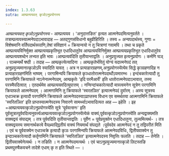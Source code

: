 ```yaml
---
index: 1.3.63
sutra: आम्प्रत्ययवत् कृञोऽनुप्रयोगस्य

---
```

_आम्प्रत्ययवत् कृञोऽनुप्रयोगस्य_ - आम्प्रत्ययव । 'अनुदात्तङित' इत्यत आत्मनेपदमित्यनुवर्तते । तत्राम्प्रत्ययस्यात्मनेपदाऽभावादाह —  अतद्गुणसंविधानो बहुव्रीहिरिति । तस्य = अन्यपदार्थस्य, गुणाः = विशेषमानि वर्तिपदार्थरूपाणि,तेषां संविज्ञानं = क्रियान्वयो न तु चित्राणां गवामपि । तथा च प्रकृते आम्प्रत्ययविनिर्मुक्त आम्प्रत्ययप्रकृतिभूत एधादिधातुरेव आम्प्रत्ययविनिर्मुक्त आम्प्रत्ययप्रकृतिभूत एधादिधातुरेव आम्प्रत्ययशब्देन लभ्यत इति भावः ।आम्प्रत्यव॑दिति तृतीयान्ताद्वतिः । अनुप्रयुज्यत इत्यनुप्रयोगः । कर्मणि घञ् । पञ्चम्यर्थे षष्ठी । तदाह — आम्प्रकृत्येत्यादिना । आम्प्रकृतेर्भवितुं योग्यं यदात्मनेपदं तत् अनुप्रयुज्यमानात्कृञोऽपि स्यादिति यावत् । अत्र न प्रत्याहारग्रहणम्,अनुप्रयोगस्ये॑त्येव सिद्धे कृञ्ग्रहणादिह न प्रत्याहारग्रहण॑मिति भाष्यम् । परगामिन्यपि क्रियाफले कृञ्धातोरात्मनेपदार्थोऽयमारम्भः । इन्दंचकारेत्यादौ तु परगामिनि क्रियाफले नाऽनेनात्मनेपदम्, आम्प्रकृतेः 'इदि परमैआर्ये' इति धातोरात्मनेपदाऽभावात्, तस्य परस्मैपदित्वात् । एतदर्थमेव आम्प्रत्ययवदित्युपात्तम् । नन्विन्दांचकारेत्यादौ मास्त्वमनेन सूत्रेण परगामिनि क्रियाफले आत्मनेपदम् । आत्मगामिनि तु क्रियाफले 'स्वरतञित' इत्यात्मनेपदं दुर्वारम् । अस्य सूत्रस्य एधाञ्चक्र इत्यादौ परगामिनि क्रियाफले आत्मनेपदस्याऽप्राप्तस्य विधान एव समर्थतया आत्मगामिनि क्रियाफले 'स्वरितञित' इति प्राप्तस्यात्मनेपदस्य निवारणे सामर्थ्याऽभावादित्यत आह —  इहेति । इह =आम्प्रत्ययवत्कृञोऽनुप्रयोगस्ये॑ति सूत्रे 'पूर्ववत्सनः' इति पूर्वसूत्रात्पूर्ववदित्यनुवर्त्त्यआम्प्रत्ययवत्कृञोऽनुप्रयोगस्ये॑त्येकं वाक्यं,पूर्ववत्कृञोऽनुप्रयोगस्ये॑ति अन्यद्वाक्यमति वाक्यद्वयं संपाद्यम् । तत्र पूर्ववदिति तृतीयान्ताद्वतिः । पूर्वेण = पूर्वप्रयुक्तेन एधादिधातुना, तुल्यमित्यर्थ- । तत्र वाक्यद्वयस्य समानार्थकत्वे वैयथ्र्याद्द्वितीयं वाक्यं नियमार्थं संपद्यते ।पूर्ववदेव आत्मनेपदं न तु तद्विपरीत॑ मिति । एवं च पूर्ववाक्येन एधाञ्चक्रे इत्यादौ कृञः परगामिन्यपि क्रियाफले आत्मनेपदविधिः, द्वितीयवाक्येन तु इन्दाञ्चकारेत्यादौ कर्तृगामिनि क्रियाफले 'स्वरितञित' इत्यात्मनेपदस्य निवृत्तिः फलति । तदाह  — तेनेति । द्वितीयवाक्येनेत्यर्थः । न तङिति । न आत्मनेपदमत्यर्थः । एवं चाऽनुप्रयुज्यमानात्कृञो लिटस्तङि प्रथमपुरुषैकवचने तादेशे एधाम् कृ त इति स्थिते —  ।